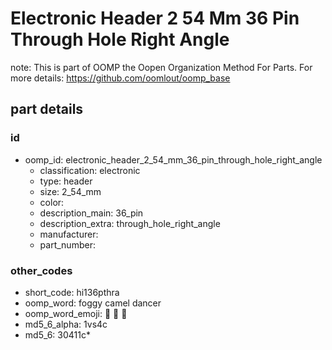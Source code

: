 # Electronic Header 2 54 Mm 36 Pin Through Hole Right Angle  

note: This is part of OOMP the Oopen Organization Method For Parts. For more details: https://github.com/oomlout/oomp_base

##  part details





### id
* oomp_id: electronic_header_2_54_mm_36_pin_through_hole_right_angle
  * classification: electronic
  * type: header
  * size: 2_54_mm
  * color: 
  * description_main: 36_pin
  * description_extra: through_hole_right_angle
  * manufacturer: 
  * part_number: 

### other_codes
* short_code: hi136pthra
* oomp_word: foggy camel dancer
* oomp_word_emoji: :foggy: :camel: :dancer:
* md5_6_alpha: 1vs4c
* md5_6: 30411c* 